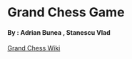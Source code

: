 <h1> Grand Chess Game </h1>
<h4>By : Adrian Bunea , Stanescu Vlad</h4>

<a href="https://en.wikipedia.org/wiki/Grand_Chess"> Grand Chess Wiki </a>

